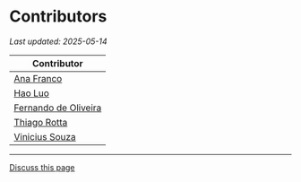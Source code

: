 # Contributors

_Last updated: 2025-05-14_

| Contributor                                         |
| --------------------------------------------------- |
| [Ana Franco](https://github.com/afrancoc2000)       |
| [Hao Luo](https://github.com/howlowck)              |
| [Fernando de Oliveira](https://github.com/fedeoliv) |
| [Thiago Rotta](https://github.com/rottathiago)      |
| [Vinicius Souza](https://github.com/ViniciusSouza)  |

---

<a class="github-button" href="https://github.com/microsoft/multi-agent-reference-architecture/discussions/new?category=q-a&body=Source: [Contributors](https://github.com/microsoft/multi-agent-reference-architecture/blob/main/{{selfpath}})" data-icon="octicon-comment-discussion" target="_blank" data-size="large" aria-label="Discuss buttons/github-buttons on GitHub">Discuss
this page</a>

<script async defer src="https://buttons.github.io/buttons.js"></script>
